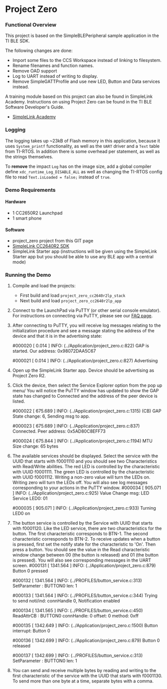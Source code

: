 Project Zero
============

### Functional Overview


This project is based on the SimpleBLEPeripheral sample application in the TI BLE SDK.

The following changes are done:
- Import some files to the CCS Workspace instead of linking to filesystem.
- Rename filenames and function names.
- Remove OAD support
- Log to UART instead of writing to display.
- Remove SimpleGATTProfile and use new LED, Button and Data services instead.

A training module based on this project can also be found in SimpleLink Academy. 
Instructions on using Project Zero can be found in the TI BLE Software Developer's Guide.
* [SimpleLink Academy](http://software-dl.ti.com/lprf/simplelink_academy/overview.html)

### Logging

The logging takes up ~23kB of Flash memory in this application, because it uses 
`System_printf` functionality, as well as the `UART` driver and a `Text` table 
from TI-RTOS. In addition there is some overhead per statement, as well as the 
strings themselves.

To **remove** the impact `Log` has on the image size, add a global compiler 
define `xdc_runtime_Log_DISABLE_ALL` as well as changing the TI-RTOS config file 
to read `Text.isLoaded = false;` instead of `true`.

### Demo Requirements

#### Hardware
- 1 CC2650R2 Launchpad
- 1 smart phone

#### Software
- project_zero project from this GIT page
- [SimpleLink CC2640R2 SDK](https://www.ti.com/blestack)
- SimpleLink Starter app (instructions will be given using the SimpleLink Starter 
app but you should be able to use any BLE app with a central mode)

### Running the Demo

1. Compile and load the projects:
    - First build and load `project_zero_cc2640r2lp_stack`
    - Next build and load `project_zero_cc2640r2lp_app`

2. Connect to the LaunchPad via PuTTY (or other serial console emulator). For 
instructions on connecting via PuTTY, please see our [FAQ page](faq.md).

3. After connecting to PuTTY, you will receive log messages relating to the 
initialization procedure and see a message stating the address of the device and 
that it is in the advertising state:

    \#000020 [ 0.014 ] INFO: (../Application/project_zero.c:822) GAP is started. Our address: 0x98072DAA5C67  
    
    \#000021 [ 0.014 ] INFO: (../Application/project_zero.c:827) Advertising  
    
4. Open up the SimpleLink Starter app. Device should be advertising as Project 
Zero R2. 

5. Click the device, then select the Service Explorer option from the pop up menu/
You will notice the PuTTY window has updated to show the GAP state has changed to
Connected and the address of the peer device is listed.

    \#000022 [ 675.689 ] INFO: (../Application/project_zero.c:1315) (CB) GAP State change: 6, Sending msg to app.  
    
    \#000023 [ 675.689 ] INFO: (../Application/project_zero.c:837) Connected. Peer address: 0x5AD80C8EFF73  
    
    \#000024 [ 675.844 ] INFO: (../Application/project_zero.c:1194) MTU Size change: 65 bytes  
    
    
6. The available services should be displayed. Select the service with the UUID that starts
with f0001110 and you should see two Characteristics with Read/Write abilities.
The red LED is controlled by the characteristic with UUID f0001111. The green LED
is controlled by the characteristic with UUID f0001112. Writing a non-zero value
will turn the LEDs on. Writing zero will turn the LEDs off. You will also see
log messages corresponding to your actions in the PuTTY window.
    \#000034 [ 905.071 ] INFO: (../Application/project_zero.c:925) Value Change msg: LED Service LED0: 01  
    
    \#000035 [ 905.071 ] INFO: (../Application/project_zero.c:933) Turning LED0 on  
    
    
7. The button service is controlled by the Service with UUID that starts with f0001120.
Like the LED service, there are two characteristics for the button. The first characteristic
corresponds to BTN-1. The second characteristic corresponds to BTN-2.
To receive updates when a button is pressed, first set the notify state for the characteristic
to 'On'. Then press a button. You should see the value in the Read characteristic window
change between 00 (the button is released) and 01 (the button is pressed). You will
also see corresponding messages in the UART screen.
    \#000131 [ 1341.564 ] INFO: (../Application/project_zero.c:879) Button 0 pressed  
    
    \#000132 [ 1341.564 ] INFO: (../PROFILES/button_service.c:313) SetParameter : BUTTON0 len: 1  
    
    \#000133 [ 1341.564 ] INFO: (../PROFILES/button_service.c:344) Trying to send noti/ind: connHandle 0, Notification enabled  
    
    \#000134 [ 1341.565 ] INFO: (../PROFILES/button_service.c:450) ReadAttrCB : BUTTON0 connHandle: 0 offset: 0 method: 0xff  
    
    \#000135 [ 1342.649 ] INFO: (../Application/project_zero.c:1500) Button interrupt: Button 0  
    
    \#000136 [ 1342.699 ] INFO: (../Application/project_zero.c:879) Button 0 released  
    
    \#000137 [ 1342.699 ] INFO: (../PROFILES/button_service.c:313) SetParameter : BUTTON0 len: 1  
    
    
8. You can send and receive multiple bytes by reading and writing to the first
characteristic of the service with the UUID that starts with f0001130. To send
more than one byte at a time, separate bytes with a comma.




